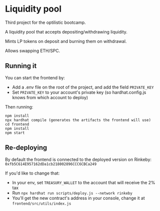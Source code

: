 # Liquidity pool

Third project for the optilistic bootcamp.

A liquidity pool that accepts depositing/withdrawing liquidity. 

Mints LP tokens on deposit and burning them on withdrawal. 

Allows swapping ETH/SPC.

## Running it

You can start the frontend by:

- Add a .env file on the root of the project, and add the field `PRIVATE_KEY`
- Set `PRIVATE_KEY` to your account's private key (so hardhat.config.js knows from which account to deploy)

Then running:

```
npm install
npx hardhat compile (generates the artifacts the frontend will use)
cd frontend
npm install
npm start
```

## Re-deploying

By default the frontend is connected to the deployed version on Rinkeby: `0xfb5C614E957162dDa1cb218002896CCC6CBCa249`

If you'd like to change that:

- In your env, set `TREASURY_WALLET` to the account that will receive the 2% tax
- Run `npx hardhat run scripts/deploy.js --network rinkeby`
- You'll get the new contract's address in your console, change it at `frontend/src/utils/index.js`
